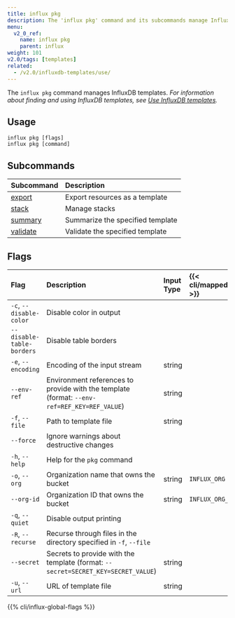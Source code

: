 ```yaml
---
title: influx pkg
description: The 'influx pkg' command and its subcommands manage InfluxDB templates.
menu:
  v2_0_ref:
    name: influx pkg
    parent: influx
weight: 101
v2.0/tags: [templates]
related:
  - /v2.0/influxdb-templates/use/
---
```


The `influx pkg` command manages InfluxDB templates.
_For information about finding and using InfluxDB templates, see
[Use InfluxDB templates](/v2.0/influxdb-templates/use/)._

## Usage
```
influx pkg [flags]
influx pkg [command]
```

## Subcommands
| Subcommand                                           | Description                      |
|:-------                                              |:-----------                      |
| [export](/v2.0/reference/cli/influx/pkg/export/)     | Export resources as a template   |
| [stack](/v2.0/reference/cli/influx/pkg/stack/)       | Manage stacks                    |
| [summary](/v2.0/reference/cli/influx/pkg/summary/)   | Summarize the specified template |
| [validate](/v2.0/reference/cli/influx/pkg/validate/) | Validate the specified template  |

## Flags

| Flag                      | Description                                                                                 | Input Type | {{< cli/mapped >}} |
|:----                      |:-----------------------------                                                               |:---------- |:------------------ |
| `-c`, `--disable-color`   | Disable color in output                                                                     |            |                    |
| `--disable-table-borders` | Disable table borders                                                                       |            |                    |
| `-e`, `--encoding`        | Encoding of the input stream                                                                | string     |                    |
| `--env-ref`               | Environment references to provide with the template (format: `--env-ref=REF_KEY=REF_VALUE`) | string     |                    |
| `-f`, `--file`            | Path to template file                                                                       | string     |                    |
| `--force`                 | Ignore warnings about destructive changes                                                   |            |                    |
| `-h`, `--help`            | Help for the `pkg` command                                                                  |            |                    |
| `-o`, `--org`             | Organization name that owns the bucket                                                      | string     | `INFLUX_ORG`       |
| `--org-id`                | Organization ID that owns the bucket                                                        | string     | `INFLUX_ORG_ID`    |
| `-q`, `--quiet`           | Disable output printing                                                                     |            |                    |
| `-R`, `--recurse`         | Recurse through files in the directory specified in `-f`, `--file`                          |            |                    |
| `--secret`                | Secrets to provide with the template (format: `--secret=SECRET_KEY=SECRET_VALUE`)           | string     |                    |
| `-u`, `--url`             | URL of template file                                                                        | string     |                    |

{{% cli/influx-global-flags %}}
